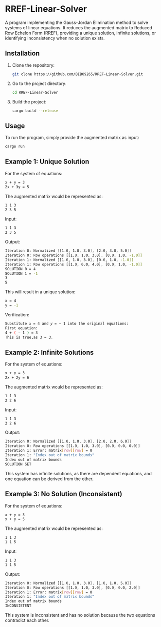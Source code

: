 # RREF-Linear-Solver
A program implementing the Gauss-Jordan Elimination method to solve systems of linear equations. It reduces the augmented matrix to Reduced Row Echelon Form (RREF), providing a unique solution, infinite solutions, or identifying inconsistency when no solution exists.
## Installation

1. Clone the repository:
   ```bash
   git clone https://github.com/BIBO9265/RREF-Linear-Solver.git
   ```

2. Go to the project directory:
   ```bash
   cd RREF-Linear-Solver
   ```

3. Build the project:
   ```bash
   cargo build --release
   ```

## Usage
To run the program, simply provide the augmented matrix as input:
```bash
cargo run
```
## Example 1: Unique Solution
For the system of equations:
```bash
x + y = 3
2x + 3y = 5
```

The augmented matrix would be represented as:
```bash
1 1 3
2 3 5
```

Input:
```bash
1 1 3
2 3 5
```

Output:
```bash
Iteration 0: Normalized [[1.0, 1.0, 3.0], [2.0, 3.0, 5.0]]
Iteration 0: Row operations [[1.0, 1.0, 3.0], [0.0, 1.0, -1.0]]
Iteration 1: Normalized [[1.0, 1.0, 3.0], [0.0, 1.0, -1.0]]
Iteration 1: Row operations [[1.0, 0.0, 4.0], [0.0, 1.0, -1.0]]
SOLUTION 0 = 4
SOLUTION 1 = -1
3
5
```

This will result in a unique solution:
```bash
x = 4
y = -1
```

Verification:<br>
```bash
Substitute 𝑥 = 4 and 𝑦 = − 1 into the original equations:
First equation:
4 + ( − 1 ) = 3
This is true,as 3 = 3.
```
## Example 2: Infinite Solutions
For the system of equations:
```bash
x + y = 3
2x + 2y = 6
```

The augmented matrix would be represented as:
```bash
1 1 3
2 2 6
```

Input:
```bash
1 1 3
2 2 6
```

Output:
```bash
Iteration 0: Normalized [[1.0, 1.0, 3.0], [2.0, 2.0, 6.0]]
Iteration 0: Row operations [[1.0, 1.0, 3.0], [0.0, 0.0, 0.0]]
Iteration 1: Error: matrix[row][row] = 0
Iteration 1: "Index out of matrix bounds"
Index out of matrix bounds
SOLUTION SET
```

This system has infinite solutions, as there are dependent equations, and one equation can be derived from the other.

## Example 3: No Solution (Inconsistent)
For the system of equations:
```bash
x + y = 3
x + y = 5
```

The augmented matrix would be represented as:
```bash
1 1 3
1 1 5
```

Input:
```bash
1 1 3
1 1 5
```

Output:
```bash
Iteration 0: Normalized [[1.0, 1.0, 3.0], [1.0, 1.0, 5.0]]
Iteration 0: Row operations [[1.0, 1.0, 3.0], [0.0, 0.0, 2.0]]
Iteration 1: Error: matrix[row][row] = 0
Iteration 1: "Index out of matrix bounds"
Index out of matrix bounds
INCONSISTENT
```

This system is inconsistent and has no solution because the two equations contradict each other.












